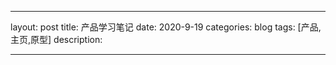 
---
layout: post
title: 产品学习笔记
date: 2020-9-19
categories: blog
tags: [产品,主页,原型]
description:

---
